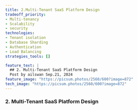 ```yaml
---
title: 2.Multi-Tenant SaaS Platform Design
tradeoff_priority:
- Multi-tenancy
- Scalability
- security
technologies:
- Tenant isolation
- Database Sharding
- Authentication
- Load Balancing
strategies_tools: []

feature_text: |
  ## 2. Multi-Tenant SaaS Platform Design
  Post by ailswan Sep.21, 2024
feature_image: "https://picsum.photos/2560/600?image=872"
tech_image: "https://picsum.photos/2560/600?image=872"
---
```


### 2. Multi-Tenant SaaS Platform Design
